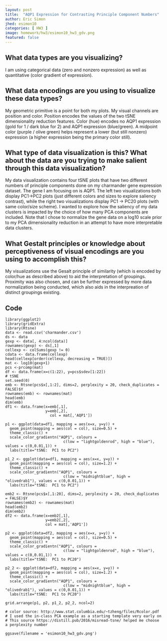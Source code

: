 ```yaml
---
layout: post
title:  "AQP1 Expression for Contrasting Principle Component Numbers"
author: Eric Simon
jhed: esimon10
categories: [ HW3 ]
image: homework/hw3/esimon10_hw3_gdv.png
featured: false
---
```


## What data types are you visualizing?
I am using categorical data (zero and nonzero expression) as well as quantitative (color gradient of expression).

## What data encodings are you using to visualize these data types?
My geometric primitive is a point for both my plots. My visual channels are position and color. Position encodes the values of the two tSNE dimensionality reduction features. Color (hue) encodes no AQP1 expression (gold for 1 / dark blue for 2) and AQP1 expression (blue/green). A midpoint color (purple / olive green) helps represent a lower (but still nonzero) expression (a higher expression being the primary color still).

## What type of data visualization is this? What about the data are you trying to make salient through this data visualization? 
My data visualization contains four tSNE plots that have two different numbers of principle components done on my charmander gene expression dataset. The gene I am focusing on is AQP1. The left two visualizations both display PC1->PC2 plots (just different colors and sizes to explore saliency contrast), while the right two visualizations display PC1 -> PC20 plots (with same color/size scheme). I wanted to explore how the saliency of my data clusters is impacted by the choice of how many PCA components are included. Note that I chose to normalize the gene data on a log10 scale prior to my PCA dimensionality reduction in an attempt to have more interpretable data clusters.

## What Gestalt principles or knowledge about perceptiveness of visual encodings are you using to accomplish this?
My visualizations use the Gesalt principle of similarity (which is encoded by color/hue as described above) to aid the interpretation of groupings. Proximity was also chosen, and can be further expressed by more data normalization being conducted, which also aids in the interpreation of distinct groupings existing.

## Code

```{r}
library(ggplot2)
library(gridExtra) 
library(Rtsne)
data <- read.csv('charmander.csv')
ds <- data
gexp <- data[, 4:ncol(data)]
rownames(gexp) <- ds[,1]
cellexp <- colSums(gexp != 0)
cdata <- data.frame(cellexp)
head(cellexp[order(cellexp, decreasing = TRUE)])
mat <- log10(gexp+1)
pcs <-prcomp(mat)
df <- data.frame(x=c(1:22), y=pcs$sdev[1:22])
# tSNE
set.seed(0) 
emb <- Rtsne(pcs$x[,1:2], dims=2, perplexity = 20, check_duplicates = FALSE)$Y
rownames(emb) <- rownames(mat)
head(emb)
dim(emb)
df1 <- data.frame(x=emb[,1],
                  y=emb[,2],
                    col = mat[,'AQP1']) 

p1 <- ggplot(data=df1, mapping = aes(x=x, y=y)) +
  geom_point(mapping = aes(col = col), size=0.5) + 
  theme_classic() + 
  scale_color_gradientn("AQP1", colours =
                          c(low = "lightgoldenrod", high = "blue"), values = c(0,0.01,1)) +
  labs(title="tSNE:  PC1 to PC2")

p1_2 <- ggplot(data=df1, mapping = aes(x=x, y=y)) +
  geom_point(mapping = aes(col = col), size=1.2) + 
  theme_classic() + 
  scale_color_gradientn("AQP1", colours =
                          c(low = "midnightblue", high = "olivedrab1"), values = c(0,0.01,1)) +
  labs(title="tSNE:  PC1 to PC2")

emb2 <- Rtsne(pcs$x[,1:20], dims=2, perplexity = 20, check_duplicates = FALSE)$Y
rownames(emb2) <- rownames(mat)
head(emb2)
dim(emb2)
df2 <- data.frame(x=emb2[,1],
                  y=emb2[,2],
                  col = mat[,'AQP1']) 

p2 <- ggplot(data=df2, mapping = aes(x=x, y=y)) +
  geom_point(mapping = aes(col = col), size=0.5) + 
  theme_classic() + 
  scale_color_gradientn("AQP1", colours =
                          c(low = "lightgoldenrod", high = "blue"), values = c(0,0.01,1)) +
  labs(title="tSNE:  PC1 to PC20")

p2_2 <- ggplot(data=df2, mapping = aes(x=x, y=y)) +
  geom_point(mapping = aes(col = col), size=1.2) + 
  theme_classic() + 
  scale_color_gradientn("AQP1", colours =
                          c(low = "midnightblue", high = "olivedrab1"), values = c(0,0.01,1)) +
  labs(title="tSNE:  PC1 to PC20")

grid.arrange(p1, p2, p1_2, p2_2, ncol=2)

# color source: http://www.stat.columbia.edu/~tzheng/files/Rcolor.pdf
# I used the in-class PCA example as a starting template very early on
# This source https://distill.pub/2016/misread-tsne/ helped me choose a perplexity number

ggsave(filename = 'esimon10_hw3_gdv.png')

```
